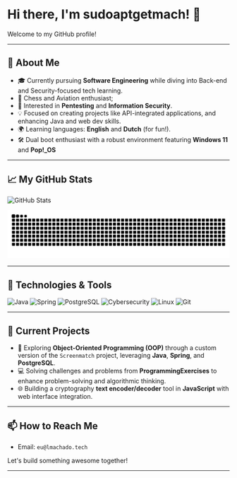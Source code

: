 # Hi there, I'm sudoaptgetmach! 👋

Welcome to my GitHub profile!

---

## 🚀 About Me
- 🎓 Currently pursuing **Software Engineering** while diving into Back-end and Security-focused tech learning.
- 🎲 Chess and Aviation enthusiast; 
- 🔐 Interested in **Pentesting** and **Information Security**.
- 💡 Focused on creating projects like API-integrated applications, and enhancing Java and web dev skills.
- 🌍 Learning languages: **English** and **Dutch** (for fun!).
- 🛠️ Dual boot enthusiast with a robust environment featuring **Windows 11** and **Pop!_OS**

---

## 📈 My GitHub Stats
![GitHub Stats](https://github-readme-stats.vercel.app/api?username=sudoaptgetmach&show_icons=true&theme=tokyonight&hide=stars)

<picture>
  <source media="(prefers-color-scheme: dark)" srcset="https://github.com/sudoaptgetmach/sudoaptgetmach/blob/output/github-contribution-grid-snake-dark.svg" />
  <source media="(prefers-color-scheme: light)" srcset="https://github.com/sudoaptgetmach/sudoaptgetmach/blob/output/github-contribution-grid-snake.svg" />
  <img alt="Snake animation" src="https://github.com/sudoaptgetmach/sudoaptgetmach/blob/output/github-contribution-grid-snake.svg" />
</picture>

---

## 🧰 Technologies & Tools
![Java](https://img.shields.io/badge/Java-ED8B00?style=for-the-badge&logo=openjdk&logoColor=white)
![Spring](https://img.shields.io/badge/Spring-%236DB33F.svg?style=for-the-badge&logo=spring&logoColor=white)
![PostgreSQL](https://img.shields.io/badge/PostgreSQL-%23316192.svg?style=for-the-badge&logo=postgresql&logoColor=white)
![Cybersecurity](https://img.shields.io/badge/Cybersecurity-%2300FF00.svg?style=for-the-badge&logo=protonmail&logoColor=white)
![Linux](https://img.shields.io/badge/Linux-FCC624?style=for-the-badge&logo=linux&logoColor=black)
![Git](https://img.shields.io/badge/Git-F05032?style=for-the-badge&logo=git&logoColor=white)

---

## 🧠 Current Projects
- 🎥 Exploring **Object-Oriented Programming (OOP)** through a custom version of the `Screenmatch` project, leveraging **Java**, **Spring**, and **PostgreSQL**.
- 💻 Solving challenges and problems from **ProgrammingExercises** to enhance problem-solving and algorithmic thinking.
- 🌐 Building a cryptography **text encoder/decoder** tool in **JavaScript** with web interface integration.

---

## 📫 How to Reach Me
- Email: `eu@lmachado.tech`

Let's build something awesome together!

---
